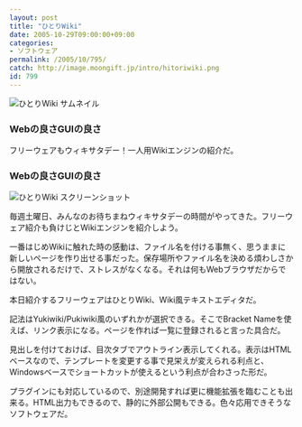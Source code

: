 ```yaml
---
layout: post
title: "ひとりWiki"
date: 2005-10-29T09:00:00+09:00
categories:
- ソフトウェア
permalink: /2005/10/795/
catch: http://image.moongift.jp/intro/hitoriwiki.png
id: 799
---
```

 ![ひとりWiki サムネイル](http://image.moongift.jp/intro/hitoriwiki.s.png "ひとりWiki サムネイル")
  

### Webの良さGUIの良さ
  
フリーウェアもウィキサタデー！一人用Wikiエンジンの紹介だ。  
<!--more-->  

### Webの良さGUIの良さ
  

![ひとりWiki スクリーンショット](http://image.moongift.jp/intro/hitoriwiki.png "ひとりWiki スクリーンショット")

  

毎週土曜日、みんなのお待ちまねウィキサタデーの時間がやってきた。フリーウェア紹介も負けじとWikiエンジンを紹介しよう。

  

一番はじめWikiに触れた時の感動は、ファイル名を付ける事無く、思うままに新しいページを作り出せる事だった。保存場所やファイル名を決める煩わしさから開放されるだけで、ストレスがなくなる。それは何もWebブラウザだからではない。

  

本日紹介するフリーウェアはひとりWiki、Wiki風テキストエディタだ。

  

記法はYukiwiki/Pukiwiki風のいずれかが選択できる。そこでBracket Nameを使えば、リンク表示になる。ページを作れば一覧に登録されると言った具合だ。

  

見出しを付けておけば、目次タブでアウトライン表示してくれる。表示はHTMLベースなので、テンプレートを変更する事で見栄えが変えられる利点と、Windowsベースでショートカットが使えるという利点が合わさった形だ。

  

プラグインにも対応しているので、別途開発すれば更に機能拡張を臨むことも出来る。HTML出力もできるので、静的に外部公開もできる。色々応用できそうなソフトウェアだ。

